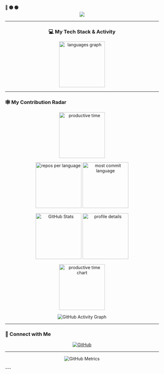 <div align="left">
  <b><pwn>🔴 🟡 🟢</pwn></b>
</div>

<div align="center">
  <img src="https://readme-typing-svg.demolab.com/?lines=$+Hey,+I'm+Khushi+:)&font=Fira%20Code&center=true&width=440&height=45&color=09e611&vCenter=true&pause=10&size=22" />
</div>

---

<div align="center">

### 💻 My Tech Stack & Activity

<img src="https://github-readme-stats.vercel.app/api/top-langs?username=KhushiY215&locale=en&hide_title=false&layout=compact&card_width=320&langs_count=5&theme=dracula&hide_border=false" height="150" alt="languages graph" />

</div>

---

### 🕸️ My Contribution Radar

<p align="center">
  <img src="https://github-profile-summary-cards.vercel.app/api/cards/productive-time?username=KhushiY215&theme=github_dark" height="150" alt="productive time"/>
</p>

<p align="center">
  <img src="https://github-profile-summary-cards.vercel.app/api/cards/repos-per-language?username=KhushiY215&theme=github_dark" height="150" alt="repos per language"/>
  <img src="https://github-profile-summary-cards.vercel.app/api/cards/most-commit-language?username=KhushiY215&theme=github_dark" height="150" alt="most commit language"/>
</p>

<p align="center">
  <img src="https://github-profile-summary-cards.vercel.app/api/cards/stats?username=KhushiY215&theme=github_dark" height="150" alt="GitHub Stats"/>
  <img src="https://github-profile-summary-cards.vercel.app/api/cards/profile-details?username=KhushiY215&theme=github_dark" height="150" alt="profile details"/>
</p>

<p align="center">
  <img src="https://github-profile-summary-cards.vercel.app/api/cards/productive-time?username=KhushiY215&theme=github_dark" height="150" alt="productive time chart"/>
</p>

<p align="center">
  <img src="https://github-readme-activity-graph.vercel.app/graph?username=KhushiY215&theme=react-dark&hide_border=true&bg_color=0D1117&line=09e611&point=FFFFFF" alt="GitHub Activity Graph" />
</p>

---

### 🔗 Connect with Me

<p align="center">
  <a href="https://github.com/KhushiY215" target="_blank">
    <img alt="GitHub" src="https://img.shields.io/badge/GitHub-181717?style=for-the-badge&logo=github&logoColor=white" />
  </a>
</p>

---
<p align="center">
  <img src="https://raw.githubusercontent.com/KhushiY215/KhushiY215/main/github-metrics.svg" alt="GitHub Metrics" />
</p>
---


